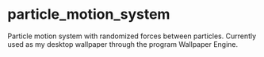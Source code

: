 # particle_motion_system
Particle motion system with randomized forces between particles. Currently used as my desktop wallpaper through the program Wallpaper Engine.
